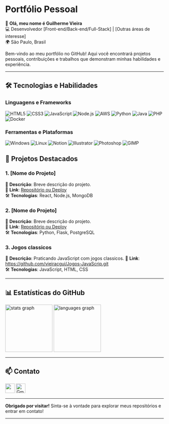 # **Portfólio Pessoal**  

👋 **Olá, meu nome é Guilherme Vieira**  
💻 Desenvolvedor [Front-end/Back-end/Full-Stack] | [Outras áreas de interesse]  
🌍 São Paulo, Brasil  

Bem-vindo ao meu portfólio no GitHub! Aqui você encontrará projetos pessoais, contribuições e trabalhos que demonstram minhas habilidades e experiência.  

---

## **🛠 Tecnologias e Habilidades**  

### **Linguagens e Frameworks**  
![HTML5](https://img.shields.io/badge/HTML5-E34F26?style=flat&logo=html5&logoColor=white)
![CSS3](https://img.shields.io/badge/CSS3-1572B6?style=flat&logo=css3&logoColor=white)
![JavaScript](https://img.shields.io/badge/JavaScript-F7DF1E?style=flat&logo=javascript&logoColor=black)
![Node.js](https://img.shields.io/badge/Node.js-339933?style=flat&logo=nodedotjs&logoColor=white)
![AWS](https://img.shields.io/badge/AWS-232F3E?style=flat&logo=amazonaws&logoColor=white)
![Python](https://img.shields.io/badge/Python-3776AB?style=flat&logo=python&logoColor=white)
![Java](https://img.shields.io/badge/Java-007396?style=flat&logo=java&logoColor=white)
![PHP](https://img.shields.io/badge/PHP-777BB4?style=flat&logo=php&logoColor=white)
![Docker](https://img.shields.io/badge/Docker-2496ED?style=flat&logo=docker&logoColor=white)

### **Ferramentas e Plataformas**  
![Windows](https://img.shields.io/badge/Windows-0078D6?style=flat&logo=windows11&logoColor=white)
![Linux](https://img.shields.io/badge/Linux-FCC624?style=flat&logo=linux&logoColor=black)
![Notion](https://img.shields.io/badge/Notion-000000?style=flat&logo=notion&logoColor=white)
![Illustrator](https://img.shields.io/badge/Illustrator-FF9A00?style=flat&logo=adobeillustrator&logoColor=white)
![Photoshop](https://img.shields.io/badge/Photoshop-31A8FF?style=flat&logo=adobephotoshop&logoColor=white)
![GIMP](https://img.shields.io/badge/GIMP-5C5543?style=flat&logo=gimp&logoColor=white)
## **🚀 Projetos Destacados**  

### **1. [Nome do Projeto]**  
📌 **Descrição**: Breve descrição do projeto.  
🔗 **Link**: [Repositório ou Deploy](#)  
🛠 **Tecnologias**: React, Node.js, MongoDB  

### **2. [Nome do Projeto]**  
📌 **Descrição**: Breve descrição do projeto.  
🔗 **Link**: [Repositório ou Deploy](#)  
🛠 **Tecnologias**: Python, Flask, PostgreSQL  

### **3. Jogos classicos**  
📌 **Descrição**: Praticando JavaScript com jogos classicos.
🔗 **Link**: https://github.com/vieiracgui/Jogos-JavaScrip.git  
🛠 **Tecnologias**: JavaScript, HTML, CSS  

---

## **📊 Estatísticas do GitHub**  

<div align="left">
  <img src="https://github-readme-stats.vercel.app/api?username=Vieiracgui&hide_title=false&hide_rank=true&show_icons=true&include_all_commits=false&count_private=true&disable_animations=false&theme=onedark&locale=en&hide_border=false&order=1" height="150" alt="stats graph"  />
  <img src="https://github-readme-stats.vercel.app/api/top-langs?username=Vieiracgui&locale=en&hide_title=false&layout=compact&card_width=320&langs_count=5&theme=onedark&hide_border=false&order=2" height="150" alt="languages graph"  />
</div> 

---

## **📫 Contato**  

[<img src="https://cdn.jsdelivr.net/gh/devicons/devicon@latest/icons/linkedin/linkedin-original.svg" width="30" height="30" />](https://www.linkedin.com/in/Vieiracgui/)
[<img src="https://img.icons8.com/color/48/gmail-new.png" width="30" alt="Gmail"/>](guilherme12e92@gmail.com)
  
---

**Obrigado por visitar!** Sinta-se à vontade para explorar meus repositórios e entrar em contato!  

---  

